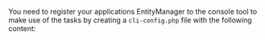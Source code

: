 You need to register your applications EntityManager to the console tool to make use of the tasks by creating a `cli-config.php` file with the following content:
